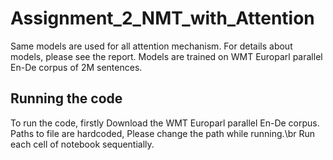 # Assignment_2_NMT_with_Attention
Same models are used for all attention mechanism. For details about models, please see the report.
Models are trained on WMT Europarl parallel En-De corpus of 2M sentences.
## Running the code
To run the code, firstly Download the WMT Europarl parallel En-De corpus. Paths to file are hardcoded, Please change the path while running.\br
Run each cell of notebook sequentially.
